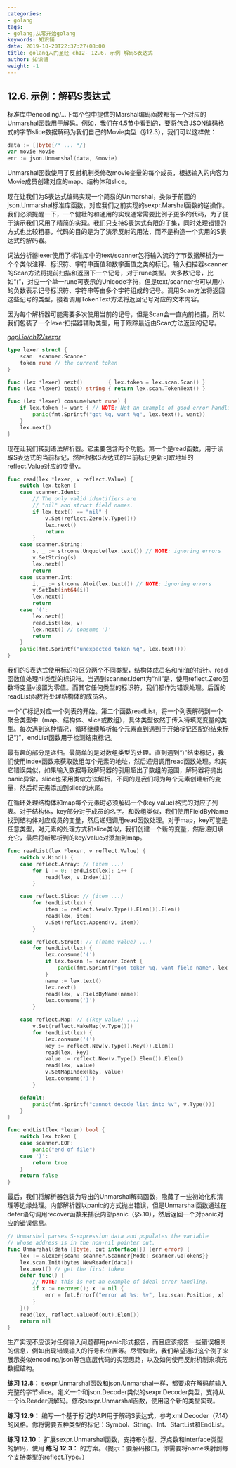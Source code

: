 ```yaml
---
categories:
- golang
tags:
- golang,从零开始golang  
keywords: 知识铺
date: 2019-10-20T22:37:27+08:00
title: golang入门圣经 ch12- 12.6. 示例 解码S表达式
author: 知识铺
weight: -1
---
```


## 12.6. 示例：解码S表达式

标准库中encoding/...下每个包中提供的Marshal编码函数都有一个对应的Unmarshal函数用于解码。例如，我们在4.5节中看到的，要将包含JSON编码格式的字节slice数据解码为我们自己的Movie类型（§12.3），我们可以这样做：

```Go
data := []byte{/* ... */}
var movie Movie
err := json.Unmarshal(data, &movie)
```

Unmarshal函数使用了反射机制类修改movie变量的每个成员，根据输入的内容为Movie成员创建对应的map、结构体和slice。

现在让我们为S表达式编码实现一个简易的Unmarshal，类似于前面的json.Unmarshal标准库函数，对应我们之前实现的sexpr.Marshal函数的逆操作。我们必须提醒一下，一个健壮的和通用的实现通常需要比例子更多的代码，为了便于演示我们采用了精简的实现。我们只支持S表达式有限的子集，同时处理错误的方式也比较粗暴，代码的目的是为了演示反射的用法，而不是构造一个实用的S表达式的解码器。

词法分析器lexer使用了标准库中的text/scanner包将输入流的字节数据解析为一个个类似注释、标识符、字符串面值和数字面值之类的标记。输入扫描器scanner的Scan方法将提前扫描和返回下一个记号，对于rune类型。大多数记号，比如“(”，对应一个单一rune可表示的Unicode字符，但是text/scanner也可以用小的负数表示记号标识符、字符串等由多个字符组成的记号。调用Scan方法将返回这些记号的类型，接着调用TokenText方法将返回记号对应的文本内容。

因为每个解析器可能需要多次使用当前的记号，但是Scan会一直向前扫描，所以我们包装了一个lexer扫描器辅助类型，用于跟踪最近由Scan方法返回的记号。

<u><i>gopl.io/ch12/sexpr</i></u>
```Go
type lexer struct {
	scan  scanner.Scanner
	token rune // the current token
}

func (lex *lexer) next()        { lex.token = lex.scan.Scan() }
func (lex *lexer) text() string { return lex.scan.TokenText() }

func (lex *lexer) consume(want rune) {
	if lex.token != want { // NOTE: Not an example of good error handling.
		panic(fmt.Sprintf("got %q, want %q", lex.text(), want))
	}
	lex.next()
}
```

现在让我们转到语法解析器。它主要包含两个功能。第一个是read函数，用于读取S表达式的当前标记，然后根据S表达式的当前标记更新可取地址的reflect.Value对应的变量v。

```Go
func read(lex *lexer, v reflect.Value) {
	switch lex.token {
	case scanner.Ident:
		// The only valid identifiers are
		// "nil" and struct field names.
		if lex.text() == "nil" {
			v.Set(reflect.Zero(v.Type()))
			lex.next()
			return
		}
	case scanner.String:
		s, _ := strconv.Unquote(lex.text()) // NOTE: ignoring errors
		v.SetString(s)
		lex.next()
		return
	case scanner.Int:
		i, _ := strconv.Atoi(lex.text()) // NOTE: ignoring errors
		v.SetInt(int64(i))
		lex.next()
		return
	case '(':
		lex.next()
		readList(lex, v)
		lex.next() // consume ')'
		return
	}
	panic(fmt.Sprintf("unexpected token %q", lex.text()))
}
```

我们的S表达式使用标识符区分两个不同类型，结构体成员名和nil值的指针。read函数值处理nil类型的标识符。当遇到scanner.Ident为“nil”是，使用reflect.Zero函数将变量v设置为零值。而其它任何类型的标识符，我们都作为错误处理。后面的readList函数将处理结构体的成员名。

一个“(”标记对应一个列表的开始。第二个函数readList，将一个列表解码到一个聚合类型中（map、结构体、slice或数组），具体类型依然于传入待填充变量的类型。每次遇到这种情况，循环继续解析每个元素直到遇到于开始标记匹配的结束标记“)”，endList函数用于检测结束标记。

最有趣的部分是递归。最简单的是对数组类型的处理。直到遇到“)”结束标记，我们使用Index函数来获取数组每个元素的地址，然后递归调用read函数处理。和其它错误类似，如果输入数据导致解码器的引用超出了数组的范围，解码器将抛出panic异常。slice也采用类似方法解析，不同的是我们将为每个元素创建新的变量，然后将元素添加到slice的末尾。

在循环处理结构体和map每个元素时必须解码一个(key value)格式的对应子列表。对于结构体，key部分对于成员的名字。和数组类似，我们使用FieldByName找到结构体对应成员的变量，然后递归调用read函数处理。对于map，key可能是任意类型，对元素的处理方式和slice类似，我们创建一个新的变量，然后递归填充它，最后将新解析到的key/value对添加到map。

```Go
func readList(lex *lexer, v reflect.Value) {
	switch v.Kind() {
	case reflect.Array: // (item ...)
		for i := 0; !endList(lex); i++ {
			read(lex, v.Index(i))
		}

	case reflect.Slice: // (item ...)
		for !endList(lex) {
			item := reflect.New(v.Type().Elem()).Elem()
			read(lex, item)
			v.Set(reflect.Append(v, item))
		}

	case reflect.Struct: // ((name value) ...)
		for !endList(lex) {
			lex.consume('(')
			if lex.token != scanner.Ident {
				panic(fmt.Sprintf("got token %q, want field name", lex.text()))
			}
			name := lex.text()
			lex.next()
			read(lex, v.FieldByName(name))
			lex.consume(')')
		}

	case reflect.Map: // ((key value) ...)
		v.Set(reflect.MakeMap(v.Type()))
		for !endList(lex) {
			lex.consume('(')
			key := reflect.New(v.Type().Key()).Elem()
			read(lex, key)
			value := reflect.New(v.Type().Elem()).Elem()
			read(lex, value)
			v.SetMapIndex(key, value)
			lex.consume(')')
		}

	default:
		panic(fmt.Sprintf("cannot decode list into %v", v.Type()))
	}
}

func endList(lex *lexer) bool {
	switch lex.token {
	case scanner.EOF:
		panic("end of file")
	case ')':
		return true
	}
	return false
}
```

最后，我们将解析器包装为导出的Unmarshal解码函数，隐藏了一些初始化和清理等边缘处理。内部解析器以panic的方式抛出错误，但是Unmarshal函数通过在defer语句调用recover函数来捕获内部panic（§5.10），然后返回一个对panic对应的错误信息。

```Go
// Unmarshal parses S-expression data and populates the variable
// whose address is in the non-nil pointer out.
func Unmarshal(data []byte, out interface{}) (err error) {
	lex := &lexer{scan: scanner.Scanner{Mode: scanner.GoTokens}}
	lex.scan.Init(bytes.NewReader(data))
	lex.next() // get the first token
	defer func() {
		// NOTE: this is not an example of ideal error handling.
		if x := recover(); x != nil {
			err = fmt.Errorf("error at %s: %v", lex.scan.Position, x)
		}
	}()
	read(lex, reflect.ValueOf(out).Elem())
	return nil
}
```

生产实现不应该对任何输入问题都用panic形式报告，而且应该报告一些错误相关的信息，例如出现错误输入的行号和位置等。尽管如此，我们希望通过这个例子来展示类似encoding/json等包底层代码的实现思路，以及如何使用反射机制来填充数据结构。

**练习 12.8：** sexpr.Unmarshal函数和json.Unmarshal一样，都要求在解码前输入完整的字节slice。定义一个和json.Decoder类似的sexpr.Decoder类型，支持从一个io.Reader流解码。修改sexpr.Unmarshal函数，使用这个新的类型实现。

**练习 12.9：** 编写一个基于标记的API用于解码S表达式，参考xml.Decoder（7.14）的风格。你将需要五种类型的标记：Symbol、String、Int、StartList和EndList。

**练习 12.10：** 扩展sexpr.Unmarshal函数，支持布尔型、浮点数和interface类型的解码，使用 **练习 12.3：** 的方案。（提示：要解码接口，你需要将name映射到每个支持类型的reflect.Type。）

